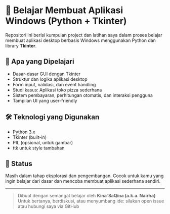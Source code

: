# 🎯 Belajar Membuat Aplikasi Windows (Python + Tkinter)

Repositori ini berisi kumpulan project dan latihan saya dalam proses belajar membuat aplikasi desktop berbasis Windows menggunakan Python dan library **Tkinter**.

## 📌 Apa yang Dipelajari

- Dasar-dasar GUI dengan Tkinter
- Struktur dan logika aplikasi desktop
- Form input, validasi, dan event handling
- Studi kasus: Aplikasi toko pizza sederhana
- Sistem pembayaran, perhitungan otomatis, dan interaksi pengguna
- Tampilan UI yang user-friendly

## 🛠 Teknologi yang Digunakan

- Python 3.x
- Tkinter (built-in)
- PIL (opsional, untuk gambar)
- ttk untuk style tambahan

## 🚧 Status

Masih dalam tahap eksplorasi dan pengembangan. Cocok untuk kamu yang ingin belajar dari dasar dan mencoba membuat aplikasi sederhana sendiri.

---

> Dibuat dengan semangat belajar oleh **Kina`SaQina (a.k.a. Nairha)**  
> Untuk bertanya, berdiskusi, atau menyumbang ide: silakan open issue atau hubungi saya via GitHub
